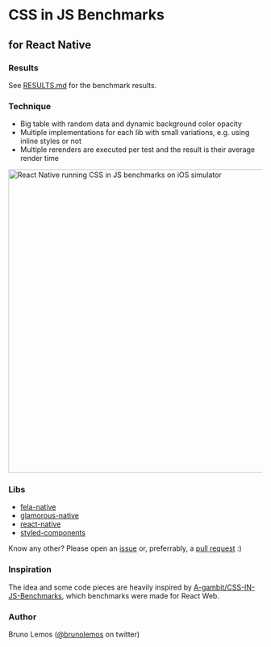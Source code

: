 # CSS in JS Benchmarks
## for React Native


### Results

See [RESULTS.md](RESULTS.md) for the benchmark results.


### Technique

- Big table with random data and dynamic background color opacity
- Multiple implementations for each lib with small variations, e.g. using inline styles or not
- Multiple rerenders are executed per test and the result is their average render time

<img alt="React Native running CSS in JS benchmarks on iOS simulator" src="https://user-images.githubusercontent.com/619186/32977849-f75936a6-cc1c-11e7-92fc-10d31e0c4b67.gif" height="600" />

### Libs

- [fela-native](https://github.com/rofrischmann/fela/tree/master/packages/fela-native)
- [glamorous-native](https://github.com/robinpowered/glamorous-native)
- [react-native](https://github.com/facebook/react-native)
- [styled-components](https://github.com/styled-components/styled-components)

Know any other? Please open an [issue](https://github.com/brunolemos/react-native-css-in-js-benchmarks/issues) or, preferrably, a [pull request](https://github.com/brunolemos/react-native-css-in-js-benchmarks/pulls) :)


### Inspiration

The idea and some code pieces are heavily inspired by [A-gambit/CSS-IN-JS-Benchmarks](https://github.com/A-gambit/CSS-IN-JS-Benchmarks), which benchmarks were made for React Web.


### Author

Bruno Lemos ([@brunolemos](https://twitter.com/brunolemos) on twitter)
